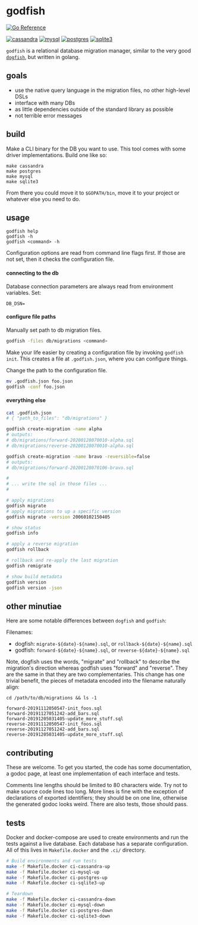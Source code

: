 # godfish

[![Go Reference](https://pkg.go.dev/badge/github.com/rafaelespinoza/godfish.svg)](https://pkg.go.dev/github.com/rafaelespinoza/godfish)

[![cassandra](https://github.com/rafaelespinoza/godfish/actions/workflows/cassandra.yml/badge.svg)](https://github.com/rafaelespinoza/godfish/actions/workflows/cassandra.yml)
[![mysql](https://github.com/rafaelespinoza/godfish/actions/workflows/mysql.yml/badge.svg)](https://github.com/rafaelespinoza/godfish/actions/workflows/mysql.yml)
[![postgres](https://github.com/rafaelespinoza/godfish/actions/workflows/postgres.yml/badge.svg)](https://github.com/rafaelespinoza/godfish/actions/workflows/postgres.yml)
[![sqlite3](https://github.com/rafaelespinoza/godfish/actions/workflows/sqlite3.yml/badge.svg)](https://github.com/rafaelespinoza/godfish/actions/workflows/sqlite3.yml)

`godfish` is a relational database migration manager, similar to the very
good [`dogfish`](https://github.com/dwb/dogfish), but written in golang.

## goals

- use the native query language in the migration files, no other high-level DSLs
- interface with many DBs
- as little dependencies outside of the standard library as possible
- not terrible error messages

## build

Make a CLI binary for the DB you want to use. This tool comes with some driver
implementations. Build one like so:

```
make cassandra
make postgres
make mysql
make sqlite3
```

From there you could move it to `$GOPATH/bin`, move it to your project or
whatever else you need to do.

## usage

```
godfish help
godfish -h
godfish <command> -h
```

Configuration options are read from command line flags first. If those are not
set, then it checks the configuration file.

#### connecting to the db

Database connection parameters are always read from environment variables. Set:
```
DB_DSN=
```

#### configure file paths

Manually set path to db migration files.

```sh
godfish -files db/migrations <command>
```

Make your life easier by creating a configuration file by invoking `godfish
init`. This creates a file at `.godfish.json`, where you can configure things.

Change the path to the configuration file.

```sh
mv .godfish.json foo.json
godfish -conf foo.json
```

#### everything else

```sh
cat .godfish.json
# { "path_to_files": "db/migrations" }

godfish create-migration -name alpha
# outputs:
# db/migrations/forward-20200128070010-alpha.sql
# db/migrations/reverse-20200128070010-alpha.sql

godfish create-migration -name bravo -reversible=false
# outputs:
# db/migrations/forward-20200128070106-bravo.sql

#
# ... write the sql in those files ...
#

# apply migrations
godfish migrate
# apply migrations to up a specific version
godfish migrate -version 20060102150405

# show status
godfish info

# apply a reverse migration
godfish rollback

# rollback and re-apply the last migration
godfish remigrate

# show build metadata
godfish version
godfish version -json
```

## other minutiae

Here are some notable differences between `dogfish` and `godfish`:

Filenames:

- dogfish: `migrate-${date}-${name}.sql`, or `rollback-${date}-${name}.sql`
- godfish: `forward-${date}-${name}.sql`, or `reverse-${date}-${name}.sql`

Note, dogfish uses the words, "migrate" and "rollback" to describe the
migration's direction whereas godfish uses "forward" and "reverse". They are
the same in that they are two complementaries. This change has one trivial
benefit, the pieces of metadata encoded into the filename naturally align:

```
cd /path/to/db/migrations && ls -1

forward-20191112050547-init_foos.sql
forward-20191127051242-add_bars.sql
forward-20191205031405-update_more_stuff.sql
reverse-20191112050547-init_foos.sql
reverse-20191127051242-add_bars.sql
reverse-20191205031405-update_more_stuff.sql
```

## contributing

These are welcome. To get you started, the code has some documentation, a godoc
page, at least one implementation of each interface and tests.

Comments line lengths should be limited to 80 characters wide. Try not to make
source code lines too long. More lines is fine with the exception of
declarations of exported identifiers; they should be on one line, otherwise the
generated godoc looks weird. There are also tests, those should pass.

## tests

Docker and docker-compose are used to create environments and run the tests
against a live database. Each database has a separate configuration. All of this
lives in `Makefile.docker` and the `.ci/` directory.

```sh
# Build environments and run tests
make -f Makefile.docker ci-cassandra-up
make -f Makefile.docker ci-mysql-up
make -f Makefile.docker ci-postgres-up
make -f Makefile.docker ci-sqlite3-up

# Teardown
make -f Makefile.docker ci-cassandra-down
make -f Makefile.docker ci-mysql-down
make -f Makefile.docker ci-postgres-down
make -f Makefile.docker ci-sqlite3-down
```
